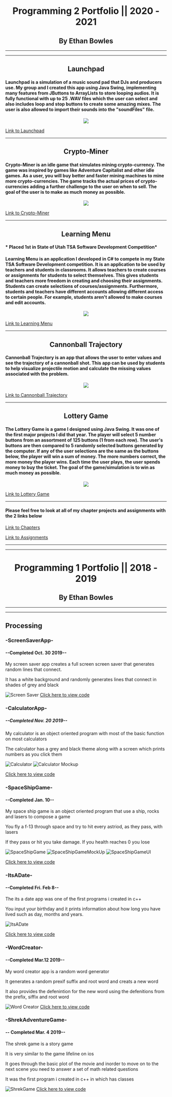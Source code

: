 <h1 align="center">Programming 2 Portfolio || 2020 - 2021</h1>
<h2 align="center">By Ethan Bowles</h2>

___
___
<h2 align="center">Launchpad</h2>

#### Launchpad is a simulation of a music sound pad that DJs and producers use. My group and I created this app using Java Swing, implementing many features from JButtons to ArrayLists to store looping audios. It is fully functional with up to 25 .WAV files which the user can select and also includes loop and stop buttons to create some amazing mixes. The user is also allowed to import their sounds into the "soundFiles" file. 
<p align="center">
  <img src="Launchpad/CONTENTS/background.png" />
</p>

[Link to Launchpad](Launchpad)

___
<h2 align="center">Crypto-Miner</h2>

#### Crypto-Miner is an idle game that simulates mining crypto-currency. The game was inspired by games like Adventure Capitalist and other idle games. As a user, you will buy better and faster mining machines to mine more crypto-currencies. The game tracks the actual prices of crypto-currencies adding a further challenge to the user on when to sell. The goal of the user is to make as much money as possible. 
<p align="center">
  <img src="CryptoMiner/CONTENTS/CryptoMinerLogo.draw.png" />
</p>

[Link to Crypto-Miner](CryptoMiner)

___
<h2 align="center">Learning Menu</h2>

#### * Placed 1st in State of Utah TSA Software Development Competition*
#### Learning Menu is an application I developed in C# to compete in my State TSA Software Development competition. It is an application to be used by teachers and students in classrooms. It allows teachers to create courses or assignments for students to select themselves. This gives students and teachers more freedom in creating and choosing their assignments. Students can create selections of courses/assignments. Furthermore, students and teachers have different accounts allowing different access to certain people. For example, students aren't allowed to make courses and edit accounts. 
<p align="center">
  <img src="LearningMenu/CONTENTS/LearningMenu.png" />
</p>

[Link to Learning Menu](LearningMenu)

___
<h2 align="center">Cannonball Trajectory</h2>

#### Cannonball Trajectory is an app that allows the user to enter values and see the trajectory of a cannonball shot. This app can be used by students to help visualize projectile motion and calculate the missing values associated with the problem.

<p align="center">
  <img src="Cannon/CONTENTS/Cannonball.png" />
</p>

[Link to Cannonball Trajectory](Cannon)

___
<h2 align="center">Lottery Game</h2>

#### The Lottery Game is a game I designed using Java Swing. It was one of the first major projects I did that year. The player will select 5 number buttons from an assortment of 125 buttons (1 from each row). The user's buttons are then compared to 5 randomly selected buttons generated by the computer. If any of the user selections are the same as the buttons below, the player will win a sum of money. The more numbers correct, the more money the player wins. Each time the user plays, the user spends money to buy the ticket. The goal of the game/simulation is to win as much money as possible.

<p align="center">
  <img src="LotteryGame/CONTENTS/Lottery.png" />
</p>

[Link to Lottery Game](LotteryGame)

___
#### Please feel free to look at all of my chapter projects and assignments with the 2 links below
[Link to Chapters](ChapterProjects?raw=true)

[Link to Assignments](Classwork?raw=true)

___
___

<h1 align="center">Programming 1 Portfolio || 2018 - 2019</h1>
<h2 align="center">By Ethan Bowles</h2>

___
___

## Processing
### -ScreenSaverApp-
#### --Completed Oct. 30 2019--
My screen saver app creates a full screen screen saver that generates random lines that connect.

It has a white background and randomly generates lines that connect in shades of grey and black

![Screen Saver](https://github.com/ethanbowles03/Programming-Portfolio/blob/master/Images/screenSaver.png?raw=true)
[Click here to view code](https://github.com/ethanbowles03/Programming-Portfolio/blob/master/Screen/screenSaverApp.zip)

### -CalculatorApp-
##### --Completed Nov. 20 2019--
My calculator is an object oriented program with most of the basic function on most calculators

The calculator has a grey and black theme along with a screen which prints numbers as you click them

![Calculator](https://github.com/ethanbowles03/2019ProgrammmingPortfolio/blob/master/Images/calc1.png?raw=true)
![Calculator Mockup](https://github.com/ethanbowles03/Programming-Portfolio/blob/master/Images/calcMock.jpg?raw=true)

[Click here to view code](https://github.com/ethanbowles03/Programming-Portfolio/blob/master/Calc/calculatorApp.zip)

### -SpaceShipGame-
#### --Completed Jan. 10--
My space ship game is an object oriented program that use a ship, rocks and lasers to compose a game

You fly a f-13 through space and try to hit every astriod, as they pass, with lasers

If they pass or hit you take damage. If you health reaches 0 you lose

![SpaceShipGame](https://github.com/ethanbowles03/Programming-Portfolio/blob/master/Images/SpaceShip.png?raw=true)
![SpaceShipGameMockUp](https://github.com/ethanbowles03/Programming-Portfolio/blob/master/Images/MockUp.png?raw=true)
![SpaceShipGameUI](https://github.com/ethanbowles03/Programming-Portfolio/blob/master/Images/SpaceShip%20GameUI.jpg?raw=true)

[Click here to view code](https://github.com/ethanbowles03/Programming-Portfolio/blob/master/SpaceGame/spaceShipGame.zip)

### -ItsADate-
#### --Completed Fri. Feb 8--
The its a date app was one of the first programs i created in c++

You input your birthday and it prints information about how long you have lived such as day, months and years.

![ItsADate](https://github.com/ethanbowles03/Programming-Portfolio/blob/master/Images/ItsADate.png?raw=true)

[Click here to view code](https://github.com/ethanbowles03/Programming-Portfolio/blob/master/ItsADate/date.cpp)

### -WordCreator-
#### --Completed Mar.12 2019--
My word creator app is a random word generator

It generates a random prexif suffix and root word and creats a new word

It also provides the defenintion for the new word using the defenitions from the prefix, siffix and root word

![Word Creator](https://github.com/ethanbowles03/Programming-Portfolio/blob/master/Images/WordCreator.png?raw=true)
 [Click here to view code](https://github.com/ethanbowles03/Programming-Portfolio/tree/master/WordCreator/Word%20Creator%20Group%201)

### -ShrekAdventureGame-
#### -- Completed Mar. 4 2019--

The shrek game is a story game

It is very similar to the game lifeline on ios

It goes through the basic plot of the movie and inorder to move on to the next scene you need to answer a set of math related questions

It was the first program i created in c++ in which has classes

![ShrekGame](https://github.com/ethanbowles03/Programming-Portfolio/blob/master/Images/Shrek.png?raw=true)
[Click here to view code](https://github.com/ethanbowles03/Programming-Portfolio/tree/master/ShrekAdveture/Shrek%20Adventure)
